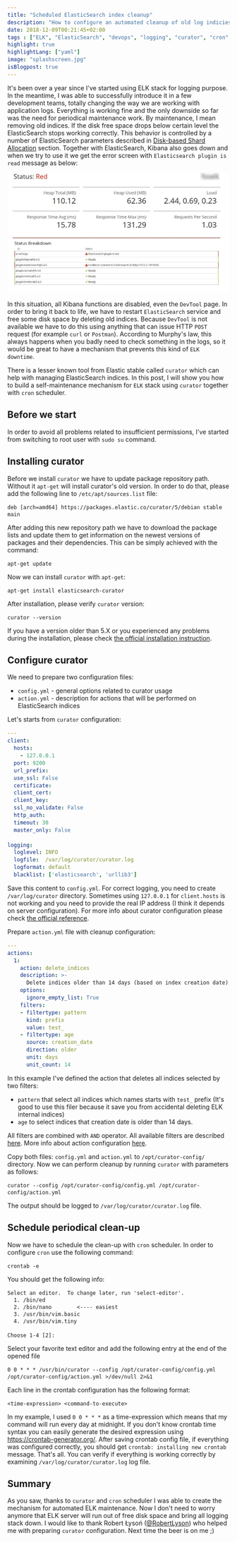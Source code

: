 ```yaml
---
title: "Scheduled ElasticSearch index cleanup"
description: "How to configure an automated cleanup of old log indicies in ELK"
date: 2018-12-09T00:21:45+02:00
tags : ["ELK", "ElasticSearch", "devops", "logging", "curator", "cron" ]
highlight: true
highlightLang: ["yaml"]
image: "splashscreen.jpg"
isBlogpost: true
---
```



It's been over a year since I've started using ELK stack for logging purpose. In the meantime, I was able to successfully introduce it in a few development teams, totally changing the way we are working with application logs. Everything is working fine and the only downside so far was the need for periodical maintenance work. By maintenance, I mean removing old indices. If the disk free space drops below certain level the ElasticSearch stops working correctly. This behavior is controlled by a number of ElasticSearch parameters described in  [Disk-based Shard Allocation](https://www.elastic.co/guide/en/elasticsearch/reference/current/disk-allocator.html) section. Together with ElasticSearch, Kibana also goes down and when we try to use it we get the error screen with `Elasticsearch plugin is read` message as below:

![broken elastic](elastic_is_down.jpg)

In this situation, all Kibana functions are disabled, even the `DevTool` page. In order to bring it back to life, we have to restart `ElasticSearch` service and free some disk space by deleting old indices. Because `DevTool` is not available we have to do this using anything that can issue HTTP `POST` request (for example `curl` or `Postman`). According to Murphy's law, this always happens when you badly need to check something in the logs, so it would be great to have a mechanism that prevents this kind of `ELK downtime`.

There is a lesser known tool from Elastic stable called `curator` which can help with managing ElasticSearch indices. In this post, I will show you how to build a self-maintenance mechanism for `ELK` stack using `curator` together with `cron` scheduler.


## Before we start
In order to avoid all problems related to insufficient permissions, I've started from switching to root user with `sudo su` command.

## Installing curator

Before we install `curator` we have to update package repository path. Without it `apt-get` will install curator's old version. In order to do that, please add the following line to `/etc/apt/sources.list` file:

```plaintext
deb [arch=amd64] https://packages.elastic.co/curator/5/debian stable main
```

After adding this new repository path we have to download the package lists and update them to get information on the newest versions of packages and their dependencies. This can be simply achieved with the command:

```shell
apt-get update
```

Now we can install `curator` with `apt-get`:

```shell
apt-get install elasticsearch-curator
```

After installation, please verify `curator` version:

```shell
curator --version
```
If you have a version older than 5.X or you experienced any problems during the installation, please check [the official installation instruction](https://www.elastic.co/guide/en/elasticsearch/client/curator/current/apt-repository.html).


## Configure curator
We need to prepare two configuration files:

- `config.yml` - general options related to curator usage
- `action.yml` -  description for actions that will be performed on ElasticSearch indices

Let's starts from  `curator` configuration:

```yaml
---
client:
  hosts:
    - 127.0.0.1
  port: 9200
  url_prefix:
  use_ssl: False
  certificate:
  client_cert:
  client_key:
  ssl_no_validate: False
  http_auth:
  timeout: 30
  master_only: False

logging:
  loglevel: INFO
  logfile:  /var/log/curator/curator.log
  logformat: default
  blacklist: ['elasticsearch', 'urllib3']
```
Save this content to `config.yml`. For correct logging, you need to create `/var/log/curator` directory.
Sometimes using `127.0.0.1` for `client.hosts` is not working and you need to provide the real IP address (I think it depends on server configuration).  For more info about curator configuration please check [the official reference](https://www.elastic.co/guide/en/elasticsearch/client/curator/5.x/configfile.html).


Prepare `action.yml` file with cleanup configuration:

```yaml
---
actions:
  1:
    action: delete_indices
    description: >-
      Delete indices older than 14 days (based on index creation date)
    options:
      ignore_empty_list: True
    filters:
    - filtertype: pattern
      kind: prefix
      value: test_
    - filtertype: age
      source: creation_date
      direction: older
      unit: days
      unit_count: 14

```

In this example I've defined the action that deletes all indices selected by two filters: 

- `pattern` that select all indices which names starts with `test_` prefix (It's good to use this filer because it save you from accidental deleting ELK internal indices)
- `age` to select indices that creation date is older than 14 days. 

All filters are combined with `AND` operator. All available filters are described [here](https://www.elastic.co/guide/en/elasticsearch/client/curator/5.x/filters.html).  More info about action configuration [here](https://www.elastic.co/guide/en/elasticsearch/client/curator/5.x/actions.html). 


Copy both files: `config.yml` and `action.yml` to `/opt/curator-config/` directory. Now we can perform cleanup by running `curator` with parameters as follows:

```shell
curator --config /opt/curator-config/config.yml /opt/curator-config/action.yml
```

The output should be logged to `/var/log/curator/curator.log` file.

## Schedule periodical clean-up

Now we have to schedule the clean-up with `cron` scheduler. In order to configure `cron` use the following command:

```shell
crontab -e
```

You should get the following info:

```shell
Select an editor.  To change later, run 'select-editor'.
  1. /bin/ed
  2. /bin/nano        <---- easiest
  3. /usr/bin/vim.basic
  4. /usr/bin/vim.tiny

Choose 1-4 [2]:
```

Select your favorite text editor and add the following entry at the end of the opened file

```shell
0 0 * * * /usr/bin/curator --config /opt/curator-config/config.yml /opt/curator-config/action.yml >/dev/null 2>&1
```

Each line in the crontab configuration has the following format:

```
<time-expression> <command-to-execute>
```

In my example, I used `0 0 * * *` as a time-expression which means that my command will run every day at midnight. If you don't know crontab time syntax you can easily generate the desired expression using https://crontab-generator.org/. After saving crontab config file, if everything was configured correctly, you should get `crontab: installing new crontab` message. That's all. You can verify if everything is working correctly by examining `/var/log/curator/curator.log`  log file.


## Summary
As you saw, thanks to `curator` and `cron` scheduler I was able to create the mechanism for automated ELK maintenance. Now I don't need to worry anymore that ELK server will run out of free disk space and bring all logging stack down. I would like to thank Robert Łysoń ([@RobertLyson](https://twitter.com/RobertLyson)) who helped me with preparing  `curator` configuration. Next time the beer is on me ;)